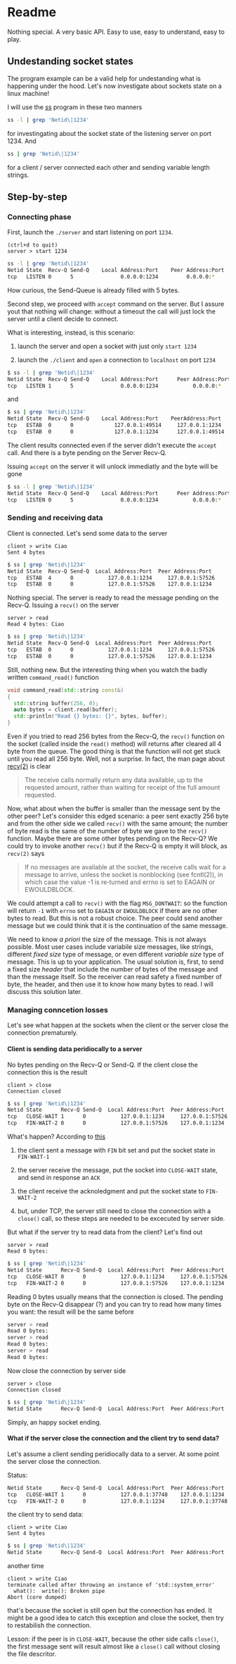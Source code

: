 # Readme

Nothing special. A very basic API. Easy to use, easy to understand, easy to play.

## Undestanding socket states

The program example can be a valid help for undestanding what is happening under the hood. Let's now investigate about sockets state on a linux machine!

I will use the [ss](https://man7.org/linux/man-pages/man8/ss.8.html) program in these two manners

```bash
ss -l | grep 'Netid\|1234'
```

for investingating about the socket state of the listening server on port 1234. And

```bash
ss | grep 'Netid\|1234'
```

for a client / server connected each other and sending variable length strings.

## Step-by-step

### Connecting phase

First, launch the `./server` and start listening on port `1234`.

```
(ctrl+d to quit)
server > start 1234
```

```bash
ss -l | grep 'Netid\|1234'
Netid State  Recv-Q Send-Q    Local Address:Port    Peer Address:Port
tcp   LISTEN 0      5               0.0.0.0:1234         0.0.0.0:*
```

How curious, the Send-Queue is already filled with 5 bytes.

Second step, we proceed with `accept` command on the server. But I assure yout that nothing will change: without a timeout the call will just lock the server until a client decide to connect.

What is interesting, instead, is this scenario:

1. launch the server and open a socket with just only `start 1234`

2. launch the `./client` and `open` a connection to `localhost` on port `1234`

```bash
$ ss -l | grep 'Netid\|1234'
Netid State  Recv-Q Send-Q    Local Address:Port      Peer Address:Port
tcp   LISTEN 1      5               0.0.0.0:1234           0.0.0.0:*          
```

and 

```bash
$ ss | grep 'Netid\|1234'
Netid State  Recv-Q Send-Q    Local Address:Port    PeerAddress:Port
tcp   ESTAB  0      0             127.0.0.1:49514     127.0.0.1:1234          
tcp   ESTAB  0      0             127.0.0.1:1234      127.0.0.1:49514         
```

The client results connected even if the server didn't execute the `accept` call. And there is a byte pending on the Server Recv-Q.

Issuing `accept` on the server it will unlock immediatly and the byte will be gone

```bash
$ ss -l | grep 'Netid\|1234'
Netid State  Recv-Q Send-Q    Local Address:Port      Peer Address:Port
tcp   LISTEN 0      5               0.0.0.0:1234           0.0.0.0:*   
```

### Sending and receiving data

Client is connected. Let's send some data to the server

```
client > write Ciao
Sent 4 bytes
```

```bash
$ ss | grep 'Netid\|1234'
Netid State  Recv-Q Send-Q  Local Address:Port  Peer Address:Port
tcp   ESTAB  4      0           127.0.0.1:1234     127.0.0.1:57526        
tcp   ESTAB  0      0           127.0.0.1:57526    127.0.0.1:1234  
```

Nothing special. The server is ready to read the message pending on the Recv-Q. Issuing a `recv()` on the server

```
server > read
Read 4 bytes: Ciao
```

```bash
$ ss | grep 'Netid\|1234'
Netid State  Recv-Q Send-Q  Local Address:Port  Peer Address:Port
tcp   ESTAB  0      0           127.0.0.1:1234     127.0.0.1:57526        
tcp   ESTAB  0      0           127.0.0.1:57526    127.0.0.1:1234  
```

Still, nothing new. But the interesting thing when you watch the badly written `command_read()` function

```c++
void command_read(std::string const&)
{
  std::string buffer(256, 0);
  auto bytes = client.read(buffer);
  std::println("Read {} bytes: {}", bytes, buffer);
}
```

Even if you tried to read 256 bytes from the Recv-Q, the `recv()` function on the socket (called inside the `read()` method) will returns after cleared all 4 byte from the queue. The good thing is that the function will not get stuck until you read all 256 byte. Well, not a surprise. In fact, the man page about [recv(2)](https://man7.org/linux/man-pages/man2/recv.2.html) is clear

> The receive calls normally return any data available, up to the requested amount, rather than waiting for receipt of the full amount requested.

Now, what about when the buffer is smaller than the message sent by the other peer? Let's consider this edged scenario: a peer sent exactly 256 byte and from the other side we called `recv()` with the same amount; the number of byte read is the same of the number of byte we gave to the `recv()` function. Maybe there are some other bytes pending on the Recv-Q? We could try to invoke another `recv()` but if the Recv-Q is empty it will block, as `recv(2)` says

> If  no  messages are available at the socket, the receive calls wait for a message to arrive, unless the socket is nonblocking (see fcntl(2)), in which case the value -1 is re‐turned and errno is set to EAGAIN or EWOULDBLOCK.

We could attempt a call to `recv()` with the flag `MSG_DONTWAIT`: so the function will return `-1` with `errno` set to `EAGAIN` or `EWOULDBLOCK` if there are no other bytes to read. But this is not a robust choice. The peer could send another message but we could think that it is the continuation of the same message.

We need to know *a priori* the size of the message. This is not always possible. Most user cases include variabile size messages, like strings, different *fixed size* type of message, or even different *variable size* type of message. This is up to your application. The usual solution is, first, to send a fixed size *header* that include the number of bytes of the message and than the message itself. So the receiver can read safety a fixed number of byte, the header, and then use it to know how many bytes to read. I will discuss this solution later.

### Managing conncetion losses

Let's see what happen at the sockets when the client or the server close the connection prematurely.

#### Client is sending data peridiocally to a server

No bytes pending on the Recv-Q or Send-Q. If the client close the connection this is the result

```
client > close
Connection closed
```

```bash
$ ss | grep 'Netid\|1234'
Netid State      Recv-Q Send-Q  Local Address:Port  Peer Address:Port
tcp   CLOSE-WAIT 1      0           127.0.0.1:1234     127.0.0.1:57526        
tcp   FIN-WAIT-2 0      0           127.0.0.1:57526    127.0.0.1:1234
```

What's happen? According to [this](https://servicenow.iu.edu/kb?id=kb_article_view&sysparm_article=KB0023008)

1. the client sent a message with `FIN` bit set and put the socket state in `FIN-WAIT-1`

2. the server receive the message, put the socket into `CLOSE-WAIT` state, and send in response an `ACK`

3. the client receive the acknoledgment and put the socket state to `FIN-WAIT-2`

4. but, under TCP, the server still need to close the connection with a `close()` call, so these steps are needed to be excecuted by server side.

But what if the server try to read data from the client? Let's find out

```
server > read
Read 0 bytes:
```

```bash
$ ss | grep 'Netid\|1234'
Netid State      Recv-Q Send-Q  Local Address:Port  Peer Address:Port
tcp   CLOSE-WAIT 0      0           127.0.0.1:1234     127.0.0.1:57526        
tcp   FIN-WAIT-2 0      0           127.0.0.1:57526    127.0.0.1:1234
```

Reading 0 bytes usually means that the connection is closed. The pending byte on the Recv-Q disappear (?) and you can try to read how many times you want: the result will be the same before

```bash
server > read
Read 0 bytes:
server > read
Read 0 bytes:
server > read
Read 0 bytes:
```

Now close the connection by server side

```
server > close
Connection closed
```

```bash
$ ss | grep 'Netid\|1234'
Netid State      Recv-Q Send-Q  Local Address:Port  Peer Address:Port
```

Simply, an happy socket ending.

#### What if the server close the connection and the client try to send data?

Let's assume a client sending peridiocally data to a server. At some point the server close the connection.

Status:

```bash
Netid State      Recv-Q Send-Q  Local Address:Port  Peer Address:Port
tcp   CLOSE-WAIT 1      0           127.0.0.1:37748    127.0.0.1:1234
tcp   FIN-WAIT-2 0      0           127.0.0.1:1234     127.0.0.1:37748
```

the client try to send data:

```
client > write Ciao
Sent 4 bytes
```

```bash
$ ss | grep 'Netid\|1234'
Netid State      Recv-Q Send-Q  Local Address:Port  Peer Address:Port
```

another time

```
client > write Ciao
terminate called after throwing an instance of 'std::system_error'
  what():  write(): Broken pipe
Abort (core dumped)
```

that's because the socket is still open but the connection has ended. It might be a good idea to catch this exception and close the socket, then try to restabilish the connection.

Lesson: if the peer is in `CLOSE-WAIT`, because the other side calls `close()`, the first message sent will result almost like a `close()` call without closing the file descritor.